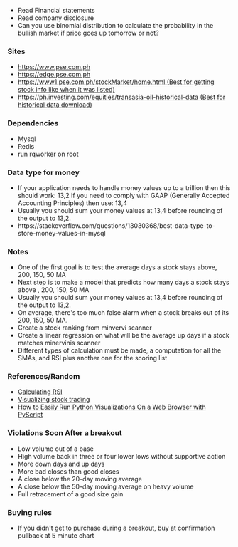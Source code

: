 <ul>
<li>Read Financial statements</li>
<li>Read company disclosure</li>
<li>Can you use binomial distribution to calculate the probability in the bullish market if price goes up tomorrow or not?</li>
</ul>

<h3>Sites</h3>
<ul>
<li><a href="https://www.pse.com.ph">https://www.pse.com.ph</a></li>
<li><a href="https://edge.pse.com.ph">https://edge.pse.com.ph</a></li>
<li><a href="https://www1.pse.com.ph/stockMarket/home.html">https://www1.pse.com.ph/stockMarket/home.html (Best for getting stock info like when it was listed)</a></li>
<li><a href="https://ph.investing.com/equities/transasia-oil-historical-data">https://ph.investing.com/equities/transasia-oil-historical-data (Best for historical data download)</a></li>
</ul>


<h3>Dependencies</h3>
<ul>
<li>Mysql</li>
<li>Redis</li>
<li>run rqworker on root</li>
</ul>


<h3>Data type for money</h3>
<ul>
<li>If your application needs to handle money values up to a trillion then this should work: 13,2 If you need to comply with GAAP (Generally Accepted Accounting Principles) then use: 13,4</li>
<li>Usually you should sum your money values at 13,4 before rounding of the output to 13,2.</li>
<li>https://stackoverflow.com/questions/13030368/best-data-type-to-store-money-values-in-mysql</li>
</ul>



<h3>Notes</h3>
<ul>
<li>One of the first goal is to test the average days a stock stays above, 200, 150, 50 MA</li>
<li>Next step is to make a model that predicts how many days a stock stays above , 200, 150, 50 MA</li>
<li>Usually you should sum your money values at 13,4 before rounding of the output to 13,2.</li>
<li>On average, there's too much false alarm when a stock breaks out of its 200, 150, 50 MA.</li>
<li>Create a stock ranking from minvervi scanner</li>
<li>Create a linear regression on what will be the average up days if a stock matches minervinis scanner</li>
<li>Different types of calculation must be made, a computation for all the SMAs, and RSI plus another one for the scoring list</li>
</ul>


<h3>References/Random</h3>
<ul>
<li><a href="https://www.alpharithms.com/relative-strength-index-rsi-in-python-470209/">Calculating RSI</a></li>
<li><a href="https://towardsdatascience.com/visualizing-stock-trading-agents-using-matplotlib-and-gym-584c992bc6d4">Visualizing stock trading</a></li>
<li><a href="https://towardsdatascience.com/how-to-easily-run-python-visualizations-on-a-web-browser-with-pyscript-4b287ef991cd">How to Easily Run Python Visualizations On a Web Browser with PyScript</a></li>
</ul>


<h3>Violations Soon After a breakout</h3>
<ul>
<li>Low volume out of a base</li>
<li>High volume back in three or four lower lows without supportive action</li>
<li>More down days and up days</li>
<li>More bad closes than good closes</li>
<li>A close below the 20-day moving average</li>
<li>A close below the 50-day moving average on heavy volume</li>
<li>Full retracement of a good size gain</li>
</ul>


<h3>Buying rules</h3>
<ul>
<li>If you didn't get to purchase during a breakout, buy at confirmation pullback at 5 minute chart</li>
</ul>